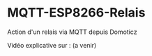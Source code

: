 # MQTT-ESP8266-Relais
Action d'un relais via MQTT depuis Domoticz

Vidéo explicative sur : (a venir)
